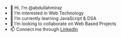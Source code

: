 - 👋 Hi, I’m @abdullahmiraz
- 👀 I’m interested in Web Technology
- 🌱 I’m currently learning JavaScript & DSA
- 💞️ I’m looking to collaborate on Web Based Projects
- 📫 Connect me through [LinkedIn](https://www.linkedin.com/in/abdullahmiraz/)

<!---
abdullahmiraz/abdullahmiraz is a ✨ special ✨ repository because its `README.md` (this file) appears on your GitHub profile.
You can click the Preview link to take a look at your changes.
--->
